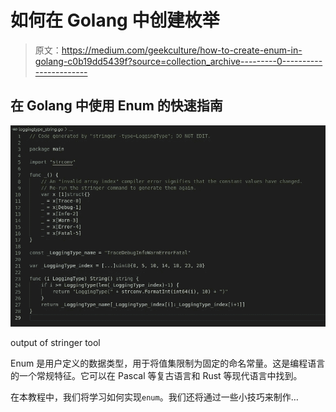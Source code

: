 # 如何在 Golang 中创建枚举

> 原文：<https://medium.com/geekculture/how-to-create-enum-in-golang-c0b19dd5439f?source=collection_archive---------0----------------------->

## 在 Golang 中使用 Enum 的快速指南

![](img/f64114bb0483802024f839067aeab594.png)

output of stringer tool

Enum 是用户定义的数据类型，用于将值集限制为固定的命名常量。这是编程语言的一个常规特征。它可以在 Pascal 等复古语言和 Rust 等现代语言中找到。

在本教程中，我们将学习如何实现`enum`。我们还将通过一些小技巧来制作…